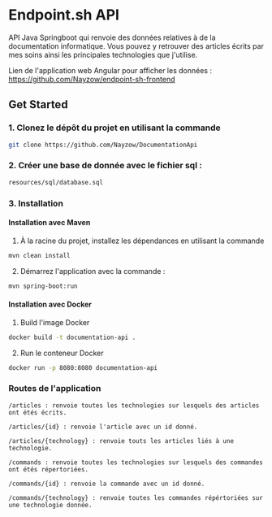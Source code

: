# Endpoint.sh API

API Java Springboot qui renvoie des données relatives à de la documentation informatique.
Vous pouvez y retrouver des articles écrits par mes soins ainsi les principales technologies que j'utilise.

Lien de l'application web Angular pour afficher les données : https://github.com/Nayzow/endpoint-sh-frontend

## Get Started

### 1. Clonez le dépôt du projet en utilisant la commande

```bash
git clone https://github.com/Nayzow/DocumentationApi
```

### 2. Créer une base de donnée avec le fichier sql :

```bash
resources/sql/database.sql
```

### 3. Installation

#### Installation avec Maven

1. À la racine du projet, installez les dépendances en utilisant la commande

```bash
mvn clean install
```

2. Démarrez l'application avec la commande :

```bash
mvn spring-boot:run
```

#### Installation avec Docker

1. Build l'image Docker

```bash
docker build -t documentation-api .
```

2. Run le conteneur Docker

```bash
docker run -p 8080:8080 documentation-api
```

### Routes de l'application

```
/articles : renvoie toutes les technologies sur lesquels des articles ont étés écrits.
```

```
/articles/{id} : renvoie l'article avec un id donné.
```

```
/articles/{technology} : renvoie touts les articles liés à une technologie.
```

```
/commands : renvoie toutes les technologies sur lesquels des commandes ont étés répertoriées.
```

```
/commands/{id} : renvoie la commande avec un id donné.
```

```
/commands/{technology} : renvoie toutes les commandes répértoriées sur une technologie donnée.
```
